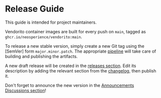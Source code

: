 # Release Guide

This guide is intended for project maintainers.

Vendorito container images are built for every push on `main`, tagged as `ghcr.io/neosperience/vendorito:main`.

To release a new stable version, simply create a new Git tag using the [SemVer] form `major.minor.patch`. The appropriate [pipeline](.github/workflows/release.yaml) will take care of building and publishing the artifacts. 

A new draft release will be created in the [releases section](https://github.com/Neosperience/vendorito/releases). Edit its description by adding the relevant section from the [changelog](CHANGELOG.md), then publish it.

Don't forget to announce the new version in the [Announcements Discussions section](https://github.com/Neosperience/vendorito/discussions/categories/announcements)!